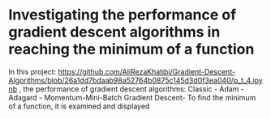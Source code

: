 # Investigating the performance of gradient descent algorithms in reaching the minimum of a function
In this project: https://github.com/AliRezaKhatibi/Gradient-Descent-Algorithms/blob/26a1dd7bdaab98a52764b0875c145d3d0f3ea040/p_t_4.ipynb , the performance of gradient descent algorithms:
Classic - Adam - Adagard - Momentum-Mini-Batch Gradient Descent-
To find the minimum of a function, it is examined and displayed

